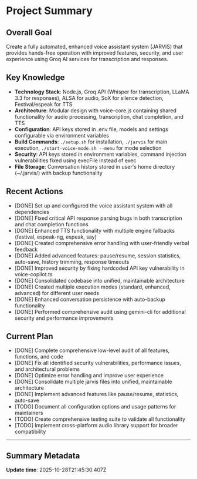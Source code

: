 # Project Summary

## Overall Goal
Create a fully automated, enhanced voice assistant system (JARVIS) that provides hands-free operation with improved features, security, and user experience using Groq AI services for transcription and responses.

## Key Knowledge
- **Technology Stack**: Node.js, Groq API (Whisper for transcription, LLaMA 3.3 for responses), ALSA for audio, SoX for silence detection, Festival/espeak for TTS
- **Architecture**: Modular design with voice-core.js containing shared functionality for audio processing, transcription, chat completion, and TTS
- **Configuration**: API keys stored in .env file, models and settings configurable via environment variables
- **Build Commands**: `./setup.sh` for installation, `./jarvis` for main execution, `./start-voice-mode.sh --menu` for mode selection
- **Security**: API keys stored in environment variables, command injection vulnerabilities fixed using execFile instead of exec
- **File Storage**: Conversation history stored in user's home directory (~/.jarvis/) with backup functionality

## Recent Actions
- [DONE] Set up and configured the voice assistant system with all dependencies
- [DONE] Fixed critical API response parsing bugs in both transcription and chat completion functions
- [DONE] Enhanced TTS functionality with multiple engine fallbacks (festival, espeak-ng, espeak, say)
- [DONE] Created comprehensive error handling with user-friendly verbal feedback
- [DONE] Added advanced features: pause/resume, session statistics, auto-save, history trimming, response timeouts
- [DONE] Improved security by fixing hardcoded API key vulnerability in voice-copilot.ts
- [DONE] Consolidated codebase into unified, maintainable architecture
- [DONE] Created multiple execution modes (standard, enhanced, advanced) for different user needs
- [DONE] Enhanced conversation persistence with auto-backup functionality
- [DONE] Performed comprehensive audit using gemini-cli for additional security and performance improvements

## Current Plan
- [DONE] Complete comprehensive low-level audit of all features, functions, and code
- [DONE] Fix all identified security vulnerabilities, performance issues, and architectural problems
- [DONE] Optimize error handling and improve user experience
- [DONE] Consolidate multiple jarvis files into unified, maintainable architecture
- [DONE] Implement advanced features like pause/resume, statistics, auto-save
- [TODO] Document all configuration options and usage patterns for maintainers
- [TODO] Create comprehensive testing suite to validate all functionality
- [TODO] Implement cross-platform audio library support for broader compatibility

---

## Summary Metadata
**Update time**: 2025-10-28T21:45:30.407Z 
